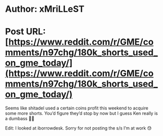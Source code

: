 # Author: xMriLLeST
# Post URL: [https://www.reddit.com/r/GME/comments/n97chg/180k_shorts_used_on_gme_today/](https://www.reddit.com/r/GME/comments/n97chg/180k_shorts_used_on_gme_today/)


Seems like shitadel used a certain coins profit this weekend to acquire some more shorts. You’d figure they’d stop by now but I guess Ken really is a dumbass 🤣🤣


Edit: I looked at iborrowdesk. Sorry for not posting the s/s I’m at work 😓